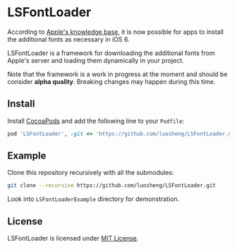 # LSFontLoader

According to [Apple's knowledge base](http://support.apple.com/kb/HT5484), it is now possible for apps to install the additional fonts as necessary in iOS 6.

LSFontLoader is a framework for downloading the additional fonts from Apple's server and loading them dynamically in your project.

Note that the framework is a work in progress at the moment and should be consider **alpha quality**. Breaking changes may happen during this time.

## Install

Install [CocoaPods](https://github.com/CocoaPods/CocoaPods) and add the following line to your `Podfile`:

```ruby
pod 'LSFontLoader', :git => 'https://github.com/luosheng/LSFontLoader.git'
```

## Example

Clone this repository recursively with all the submodules:

```bash
git clone --recursive https://github.com/luosheng/LSFontLoader.git
```

Look into `LSFontLoaderExample` directory for demonstration.

## License

LSFontLoader is licensed under [MIT License](https://github.com/luosheng/LSFontLoader/blob/master/LICENSE).
